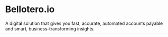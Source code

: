 # Bellotero.io
A digital solution that gives you fast, accurate, automated accounts payable and smart, business-transforming insights.
